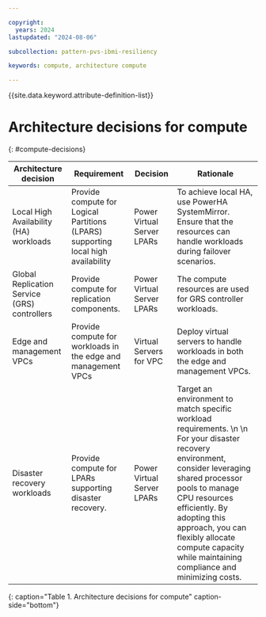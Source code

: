 ```yaml
---

copyright:
  years: 2024
lastupdated: "2024-08-06"

subcollection: pattern-pvs-ibmi-resiliency

keywords: compute, architecture compute

---
```


{{site.data.keyword.attribute-definition-list}}

# Architecture decisions for compute
{: #compute-decisions}

| Architecture decision | Requirement | Decision | Rationale |
|---------------------------------------------|---------------------------------------------------------------|------------------------------|------------------------------------------------------------------------------------------------------------------------------------------------------------------------------------------------------------------------|
| Local High Availability (HA) workloads  | Provide compute for Logical Partitions (LPARS) supporting local high availability  | Power Virtual Server LPARs | To achieve local HA, use PowerHA SystemMirror. Ensure that the resources can handle workloads during failover scenarios. |
| Global Replication Service (GRS) controllers | Provide compute for replication components. | Power Virtual Server LPARs | The compute resources are used for GRS controller workloads. |
| Edge and management VPCs | Provide compute for workloads in the edge and management VPCs | Virtual Servers for VPC | Deploy virtual servers to handle workloads in both the edge and management VPCs. |
| Disaster recovery workloads        | Provide compute for LPARs supporting disaster recovery. | Power Virtual Server LPARs | Target an environment to match specific workload requirements. \n \n For your disaster recovery environment, consider leveraging shared processor pools to manage CPU resources efficiently. By adopting this approach, you can flexibly allocate compute capacity while maintaining compliance and minimizing costs.  |
{: caption="Table 1. Architecture decisions for compute" caption-side="bottom"}
